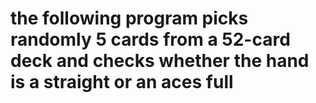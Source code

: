 # the following program picks randomly 5 cards from a 52-card deck and checks whether the hand is a straight or an aces full
